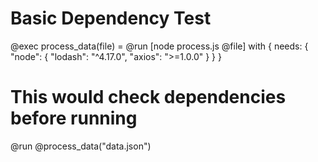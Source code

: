 # Basic Dependency Test

@exec process_data(file) = @run [node process.js @file] with {
  needs: {
    "node": {
      "lodash": "^4.17.0",
      "axios": ">=1.0.0"
    }
  }
}

# This would check dependencies before running
@run @process_data("data.json")